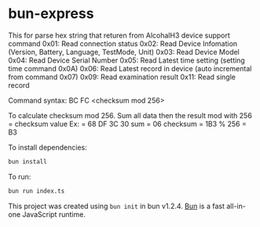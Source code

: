 # bun-express

This for parse hex string that returen from AlcohalH3 device support command
0x01: Read connection status
0x02: Read Device Infomation (Version, Battery, Language, TestMode, Unit)
0x03: Read Device Model
0x04: Read Device Serial Number
0x05: Read Latest time setting (setting time command 0x0A)
0x06: Read Latest record in device (auto incremental from command 0x07)
0x09: Read examination result
0x11: Read single record

Command syntax: BC FC <command> <dataLen> <data> <checksum mod 256>

To calculate checksum mod 256. Sum all data then the result mod with 256 = checksum value
Ex: <data> = 68 DF 3C 30
    sum = 06
    checksum = 1B3 % 256 = B3



To install dependencies:

```bash
bun install
```

To run:

```bash
bun run index.ts
```

This project was created using `bun init` in bun v1.2.4. [Bun](https://bun.sh) is a fast all-in-one JavaScript runtime.
